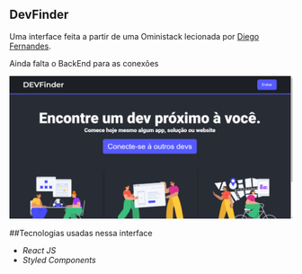 ## DevFinder

Uma interface feita a partir de uma Oministack lecionada por [Diego Fernandes](https://github.com/diego3g/).

Ainda falta o BackEnd para as conexões

![](https://github.com/lemorylucas/dev-finder01/blob/master/src/assets/Proffy1.1.gif)


##Tecnologias usadas nessa interface

- *React JS*
- *Styled Components*
